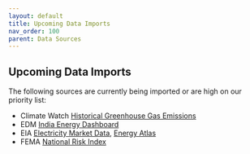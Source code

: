 ```yaml
---
layout: default
title: Upcoming Data Imports
nav_order: 100
parent: Data Sources
---
```

## Upcoming Data Imports

The following sources are currently being imported or are high on our priority list:

* Climate Watch [Historical Greenhouse Gas Emissions](https://www.climatewatchdata.org/ghg-emissions?end_year=2018&start_year=1990)
* EDM [India Energy Dashboard](https://edm.niti.gov.in/)
* EIA [Electricity Market Data](https://www.eia.gov/electricity/data/eia923/), [Energy Atlas](https://atlas.eia.gov/)
* FEMA [National Risk Index](https://hazards.fema.gov/nri/)
